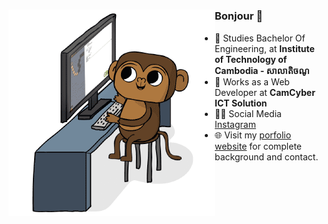 <div align='center'><h1></h1></div>
<img src='https://github.com/keshavsingh4522/keshavsingh4522/blob/master/Assets/Monkey_Kid_Coding.gif' align='left'>

### Bonjour 🙏  
- :school: Studies Bachelor Of Engineering, at **Institute of Technology of Cambodia - សាលាតិចណូ**  </a>
- 🏬 Works as a Web Developer at  **CamCyber ICT Solution**
- 🧑‍💻 Social Media [Instagram](https://www.instagram.com/definitelynothak/) 
- 🌐 Visit my [porfolio website](https://hankimhak.com/#about_me) for complete background and contact.
<!-- - ⚡ Languages: **PHP | SQL | HTML | CSS | JAVA** -->

